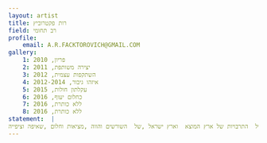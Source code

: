 ```yaml
---
layout: artist
title: רות פקטרוביץ
field: רב תחומי
profile:
    email: A.R.FACKTOROVICH@GMAIL.COM 
gallery:
    1: פריון, 2010
    2: יצירה משותפת, 2011
    3: השתקפות עצמית, 2012
    4: איזהו גיבור, 2012-2014
    5: עקלתון חולות, 2015
    6: כחלום יעוף, 2016
    7: ללא כותרת, 2016
    8: ללא כותרת, 2016
statement:  |
מעדיפה לעשות מאשר לדבר מאז שזוכרת את עצמי ,לכן בחרתי בחומר שכביכול אינו מדבר מעצמו, אלא סופג, משקף, מעביר  ומראה את  העולם סביבו ואף הרבה מעבר.  החומר הקליל ולכאורה אינו מחייב, אוורירי ולפתע בוחן .זכוכית  מעניקה לי כוח  הדיבור שמבחינתי עמוק ומדויק יותר מכל דיבור אחר. זה מתבטא בשיתוף חומרים  שונים שדרכם אני מעבירה שילוב של  התרבויות של ארץ המוצא  וארץ ישראל ,של  השורשים והווה ,מציאות וחלום ,שאיפה וציפייה. 
---
```

